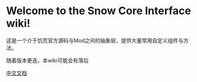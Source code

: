 # Welcome to the Snow Core Interface wiki!

这是一个介于饥荒官方源码与Mod之间的抽象层，提供大量常用自定义组件与方法。

随着版本更迭，本wiki可能会有落后

[中文文档](./Chinese/index.md)      
